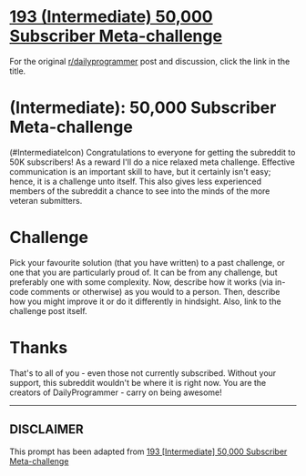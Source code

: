 # [193 (Intermediate) 50,000 Subscriber Meta-challenge](https://www.reddit.com/r/dailyprogrammer/comments/2pma1z/141217_challenge_193_intermediate_50000/)

For the original [r/dailyprogrammer](https://www.reddit.com/r/dailyprogrammer/) post and discussion, click the link in the title.

#  (Intermediate): 50,000 Subscriber Meta-challenge
(#IntermediateIcon)
Congratulations to everyone for getting the subreddit to 50K subscribers! As a reward I'll do a nice relaxed meta challenge. Effective communication is an important skill to have, but it certainly isn't easy; hence, it is a challenge unto itself. This also gives less experienced members of the subreddit a chance to see into the minds of the more veteran submitters.

# Challenge
Pick your favourite solution (that you have written) to a past challenge, or one that you are particularly proud of. It can be from any challenge, but preferably one with some complexity. Now, describe how it works (via in-code comments or otherwise) as you would to a person. Then, describe how you might improve it or do it differently in hindsight. Also, link to the challenge post itself.

# Thanks
That's to all of you - even those not currently subscribed. Without your support, this subreddit wouldn't be where it is right now. You are the creators of DailyProgrammer - carry on being awesome!


----
## **DISCLAIMER**
This prompt has been adapted from [193 [Intermediate] 50,000 Subscriber Meta-challenge](https://www.reddit.com/r/dailyprogrammer/comments/2pma1z/141217_challenge_193_intermediate_50000/
)
